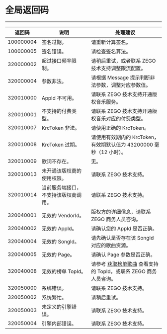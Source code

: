 

# 全局返回码

- - -

|返回码|说明| 处理建议 |
|-----|----|----|
| 100000004 | 签名过期。| 请重新计算签名。|
| 100000005 | 签名错误。| 请检查签名算法。|
| 320000002 | 超过接口频率限制。 | 请稍后重试，或者联系 ZEGO 技术支持调整限流配置。|
| 320000004 | 参数非法。 | 请根据 Message 提示判断非法参数，调整对应参数值。 |
| 320010000 | AppId 不可用。 | 请联系 ZEGO 技术支持开通版权音乐服务。 |
| 320010001 | 不支持的付费类型。 | 请联系 ZEGO 技术支持开通版权音乐对应的付费类型。 |
| 320010007 | KrcToken 非法。 | 请使用正确的 KrcToken。 |
| 320010008 | KrcToken 过期。 | 请使用有效期内的 KrcToken，有效期默认值为 43200000 毫秒（12 小时）。|
| 320010009 | 歌词不存在。 | 无。 |
| 320010013 | 未开通该版权商的使用权限。 | 请联系 ZEGO 技术支持。|
| 320010014 | 当前服务端接口，不支持该版权商调用。 | 请联系 ZEGO 技术支持。|
| 320040001 | 无效的 VendorId。 | 版权方的详细信息，请联系 ZEGO 商务人员咨询。|
| 320040002 | 无效的 AppId。 | 请确认您的 AppId 是否正确。|
| 320040004 | 无效的 SongId。 | 请先确认是否存在该 SongId 对应的歌曲资源。|
| 320040005 | 无效的 Page。 | 请确认 Page 参数是否正确。|
| 320040008 | 无效的榜单 TopId。 | 请参考 [获取榜单歌曲](/online-ktv-server/describe-tag-songs) 查看支持的 TopId，或联系 ZEGO 商务人员咨询。|
| 320050000 | 系统错误。 | 请联系 ZEGO 技术支持。|
| 320050002 | 系统繁忙。 | 请稍后重试。|
| 320050003 | 未定义的引擎错误。 | 请联系 ZEGO 技术支持。|
| 320050004 | 引擎内部错误。 | 请联系 ZEGO 技术支持。|
